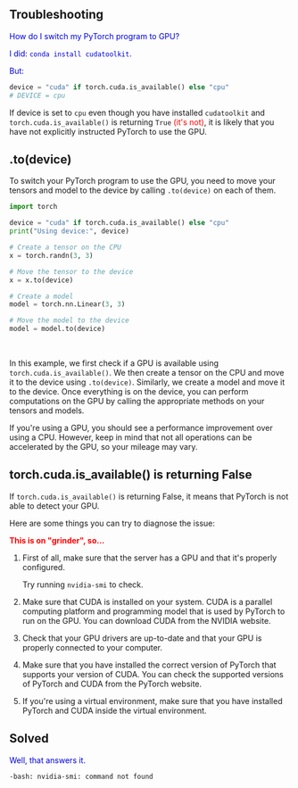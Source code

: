 ## Troubleshooting

<span style="color:#0000dd;">How do I switch my PyTorch program to GPU?</span>

<span style="color:#0000dd;">I did: `conda install cudatoolkit`.</span>

<span style="color:#0000dd;">But:</span>

```py
device = "cuda" if torch.cuda.is_available() else "cpu"
# DEVICE = cpu
```

If device is set to `cpu` even though you have installed `cudatoolkit` and `torch.cuda.is_available()` is returning `True` <span style="color:red;">(it's not)</span>, it is likely that you have not explicitly instructed PyTorch to use the GPU.

## .to(device)

To switch your PyTorch program to use the GPU, you need to move your tensors and model to the device by calling `.to(device)` on each of them.

```python
import torch

device = "cuda" if torch.cuda.is_available() else "cpu"
print("Using device:", device)

# Create a tensor on the CPU
x = torch.randn(3, 3)

# Move the tensor to the device
x = x.to(device)

# Create a model
model = torch.nn.Linear(3, 3)

# Move the model to the device
model = model.to(device)
```

<br>

In this example, we first check if a GPU is available using `torch.cuda.is_available()`. We then create a tensor on the CPU and move it to the device using `.to(device)`. Similarly, we create a model and move it to the device. Once everything is on the device, you can perform computations on the GPU by calling the appropriate methods on your tensors and models.

If you're using a GPU, you should see a performance improvement over using a CPU. However, keep in mind that not all operations can be accelerated by the GPU, so your mileage may vary.

## torch.cuda.is_available() is returning False

If `torch.cuda.is_available()` is returning False, it means that PyTorch is not able to detect your GPU.

Here are some things you can try to diagnose the issue:

<span style="color:red;font-weight:bold;">This is on "grinder", so...</span>

1. First of all, make sure that the server has a GPU and that it's properly configured.

    Try running `nvidia-smi` to check.

1. Make sure that CUDA is installed on your system. CUDA is a parallel computing platform and programming model that is used by PyTorch to run on the GPU. You can download CUDA from the NVIDIA website.

1. Check that your GPU drivers are up-to-date and that your GPU is properly connected to your computer.

1. Make sure that you have installed the correct version of PyTorch that supports your version of CUDA. You can check the supported versions of PyTorch and CUDA from the PyTorch website.

1. If you're using a virtual environment, make sure that you have installed PyTorch and CUDA inside the virtual environment.

## Solved

<span style="color:#0000dd;">Well, that answers it.</span>

```sh
-bash: nvidia-smi: command not found
```

<br>
